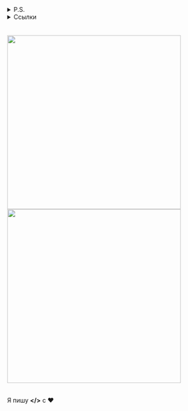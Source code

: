<details>
  <summary>P.S.</summary>
  Кто-то занял мой ник так что пришлось поставить себе другой: opqgz.
</details>
<details>
  <summary>Ссылки </summary>
  <a href="http://team748.ml">
  Мой сайт
  </a>
</details>

<br>
<br>

<a href="https://github.com/opqgz">
  <img width="400" align="center" src="https://github-readme-stats.anuraghazra1.vercel.app/api?username=opqgz&show_icons=true&include_all_commits=true&theme=tokyonight&locale=ru">
</a>
<br>
<a href="https://github.com/opqgz">
  <img width="400 align="center" src="https://github-readme-stats.anuraghazra1.vercel.app/api/top-langs/?username=opqgz&layout=compact&theme=tokyonight&locale=ru">
</a>

<br>
<br>

Я пишу **</>** с ❤️
